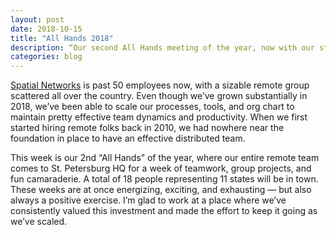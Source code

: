 ```yaml
---
layout: post
date: 2018-10-15
title: "All Hands 2018"
description: “Our second All Hands meeting of the year, now with our staff of over 50 people together.”
categories: blog
---
```


[Spatial Networks](https://www.spatialnetworks.com) is past 50 employees now, with a sizable remote group scattered all over the country. Even though we’ve grown substantially in 2018, we’ve been able to scale our processes, tools, and org chart to maintain pretty effective team dynamics and productivity. When we first started hiring remote folks back in 2010, we had nowhere near the foundation in place to have an effective distributed team.

This week is our 2nd “All Hands” of the year, where our entire remote team comes to St. Petersburg HQ for a week of teamwork, group projects, and fun camaraderie. A total of 18 people representing 11 states will be in town. These weeks are at once energizing, exciting, and exhausting — but also always a positive exercise. I’m glad to work at a place where we’ve consistently valued this investment and made the effort to keep it going as we’ve scaled.